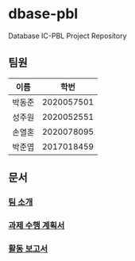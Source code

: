 # dbase-pbl
Database IC-PBL Project Repository


## 팀원

|이름|학번|
|-|-|
|박동준|2020057501|
|성주원|2020052551|
|손열혼|2020078095|
|박준엽|2017018459|

## 문서
### [팀 소개](forms/team_introduction.md)
### [과제 수행 계획서](forms/problem_solving_plan.md)
### [활동 보고서](forms/meeting_record)
